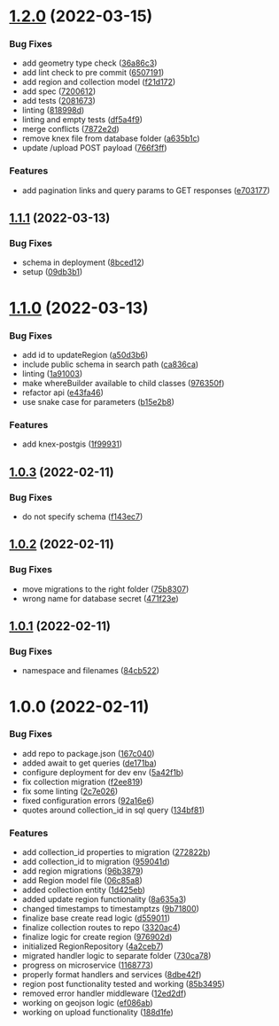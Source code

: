 # [1.2.0](https://github.com/Greenstand/treetracker-regions-api/compare/v1.1.1...v1.2.0) (2022-03-15)


### Bug Fixes

* add geometry type check ([36a86c3](https://github.com/Greenstand/treetracker-regions-api/commit/36a86c32130836ee8469c1e9f774396856e525da))
* add lint check to pre commit ([6507191](https://github.com/Greenstand/treetracker-regions-api/commit/650719143dbf47bf3cbaa54603d519d10e4f453a))
* add region and collection model ([f21d172](https://github.com/Greenstand/treetracker-regions-api/commit/f21d172098edb2526d01dbaadd532f6a53ec66dd))
* add spec ([7200612](https://github.com/Greenstand/treetracker-regions-api/commit/7200612c711770649a83c82d8f383072c2bdcc80))
* add tests ([2081673](https://github.com/Greenstand/treetracker-regions-api/commit/20816732877c19656bbfe1642ee524d875304a5f))
* linting ([818998d](https://github.com/Greenstand/treetracker-regions-api/commit/818998dd11e9afd065bdbee7eaebf255452cde83))
* linting and empty tests ([df5a4f9](https://github.com/Greenstand/treetracker-regions-api/commit/df5a4f907f11a037da4cf741af78ef519c1941a6))
* merge conflicts ([7872e2d](https://github.com/Greenstand/treetracker-regions-api/commit/7872e2d27b8c3bd0fa003bf9cb832dc5d50c14e0))
* remove knex file from database folder ([a635b1c](https://github.com/Greenstand/treetracker-regions-api/commit/a635b1c18070d229d2f4653e29b5ab316ac48c29))
* update /upload POST payload ([766f3ff](https://github.com/Greenstand/treetracker-regions-api/commit/766f3ff2748286cb25b94c1dcd0f4959cb5dd1b4))


### Features

* add pagination links and query params to GET responses ([e703177](https://github.com/Greenstand/treetracker-regions-api/commit/e703177e18e40ad43cddba792c784a6dee479bfa))

## [1.1.1](https://github.com/Greenstand/treetracker-regions-api/compare/v1.1.0...v1.1.1) (2022-03-13)

### Bug Fixes

- schema in deployment ([8bced12](https://github.com/Greenstand/treetracker-regions-api/commit/8bced12b988f9e610146278b3c95106b9c9e66f4))
- setup ([09db3b1](https://github.com/Greenstand/treetracker-regions-api/commit/09db3b1fcbb8cd6297e112bc15ab7c7f7f785e0b))

# [1.1.0](https://github.com/Greenstand/treetracker-regions-api/compare/v1.0.3...v1.1.0) (2022-03-13)

### Bug Fixes

- add id to updateRegion ([a50d3b6](https://github.com/Greenstand/treetracker-regions-api/commit/a50d3b68be76472881e5d73be2eb84b07ed54282))
- include public schema in search path ([ca836ca](https://github.com/Greenstand/treetracker-regions-api/commit/ca836cad128cf369809ba8e8f2422abcc889b8fd))
- linting ([1a91003](https://github.com/Greenstand/treetracker-regions-api/commit/1a910033d5662331724961ff64cc486649fc254a))
- make whereBuilder available to child classes ([976350f](https://github.com/Greenstand/treetracker-regions-api/commit/976350f5f9d5a2bfbd40f319b6c6b145d4579599))
- refactor api ([e43fa46](https://github.com/Greenstand/treetracker-regions-api/commit/e43fa4680a7a07d415bfbf117c7c531815d8af54))
- use snake case for parameters ([b15e2b8](https://github.com/Greenstand/treetracker-regions-api/commit/b15e2b8b23f6da0be1f842f9e83b39d9f94bce8f))

### Features

- add knex-postgis ([1f99931](https://github.com/Greenstand/treetracker-regions-api/commit/1f9993137ba3cb10e2c117672efce428cd4e96d4))

## [1.0.3](https://github.com/Greenstand/treetracker-regions-api/compare/v1.0.2...v1.0.3) (2022-02-11)

### Bug Fixes

- do not specify schema ([f143ec7](https://github.com/Greenstand/treetracker-regions-api/commit/f143ec7cc013ac1542f273bb987685ec898e2554))

## [1.0.2](https://github.com/Greenstand/treetracker-regions-api/compare/v1.0.1...v1.0.2) (2022-02-11)

### Bug Fixes

- move migrations to the right folder ([75b8307](https://github.com/Greenstand/treetracker-regions-api/commit/75b8307107194a79f08144b481209b4fd1ac5b3b))
- wrong name for database secret ([471f23e](https://github.com/Greenstand/treetracker-regions-api/commit/471f23e633926e1854474e406a40103f1f81a35b))

## [1.0.1](https://github.com/Greenstand/treetracker-regions-api/compare/v1.0.0...v1.0.1) (2022-02-11)

### Bug Fixes

- namespace and filenames ([84cb522](https://github.com/Greenstand/treetracker-regions-api/commit/84cb52209b495bb1db62bcc298ca4db99ed27072))

# 1.0.0 (2022-02-11)

### Bug Fixes

- add repo to package.json ([167c040](https://github.com/Greenstand/treetracker-regions-api/commit/167c04055ce5ed3eaa47fb0f9a286590e8ab8f11))
- added await to get queries ([de171ba](https://github.com/Greenstand/treetracker-regions-api/commit/de171baffd5c3e2846c02134252c64f9c4209abe))
- configure deployment for dev env ([5a42f1b](https://github.com/Greenstand/treetracker-regions-api/commit/5a42f1bec23cef595ce454e6f9865b86338cbbaa))
- fix collection migration ([f2ee819](https://github.com/Greenstand/treetracker-regions-api/commit/f2ee819014f8dadb3fcc18e1fcc2791ce6df02d6))
- fix some linting ([2c7e026](https://github.com/Greenstand/treetracker-regions-api/commit/2c7e0268889b2800690f7660a72eaabec70eeab7))
- fixed configuration errors ([92a16e6](https://github.com/Greenstand/treetracker-regions-api/commit/92a16e6f310e268d952fa43b9ab186f93cf2cc3d))
- quotes around collection_id in sql query ([134bf81](https://github.com/Greenstand/treetracker-regions-api/commit/134bf81fda31d6f163578a2d2316c71ea5501483))

### Features

- add collection_id properties to migration ([272822b](https://github.com/Greenstand/treetracker-regions-api/commit/272822b85d12945a4a7c83762cbd853d9c720e3c))
- add collection_id to migration ([959041d](https://github.com/Greenstand/treetracker-regions-api/commit/959041d459cfeb9946ac44890291026fb7ac400d))
- add region migrations ([96b3879](https://github.com/Greenstand/treetracker-regions-api/commit/96b3879ba13239f051c3776cc5bb8cf7819821b8))
- add Region model file ([06c85a8](https://github.com/Greenstand/treetracker-regions-api/commit/06c85a86b76cf2635f41ecf127f93aace75fb20b))
- added collection entity ([1d425eb](https://github.com/Greenstand/treetracker-regions-api/commit/1d425ebf90a93586916b5f86e5272e240033f589))
- added update region functionality ([8a635a3](https://github.com/Greenstand/treetracker-regions-api/commit/8a635a3b58c4d7ded16896b6d27bd6abd613f3d3))
- changed timestamps to timestamptzs ([9b71800](https://github.com/Greenstand/treetracker-regions-api/commit/9b718002d81c1aabbb6a31f513c04989fcebca41))
- finalize base create read logic ([d559011](https://github.com/Greenstand/treetracker-regions-api/commit/d55901130e98c0621151d52169213ab1fdeeb0c0))
- finalize collection routes to repo ([3320ac4](https://github.com/Greenstand/treetracker-regions-api/commit/3320ac40902207ef5a488f47aedeb0fdd18942e2))
- finalize logic for create region ([976902d](https://github.com/Greenstand/treetracker-regions-api/commit/976902d852c61305a6711046f6be26d445a7f815))
- initialized RegionRepository ([4a2ceb7](https://github.com/Greenstand/treetracker-regions-api/commit/4a2ceb712d6ff0ab8e37cf1810295ded9d5d2b6c))
- migrated handler logic to separate folder ([730ca78](https://github.com/Greenstand/treetracker-regions-api/commit/730ca789c4bc1ecc41240232f75d44ad7d16effb))
- progress on microservice ([1168773](https://github.com/Greenstand/treetracker-regions-api/commit/11687735b6f5ac001e97049220fd93849ba73ede))
- properly format handlers and services ([8dbe42f](https://github.com/Greenstand/treetracker-regions-api/commit/8dbe42f41a22c8a9d8ef1408ce58a10ecb3e15ca))
- region post functionality tested and working ([85b3495](https://github.com/Greenstand/treetracker-regions-api/commit/85b34955effe473e2e15e9d846582a942f00d895))
- removed error handler middleware ([12ed2df](https://github.com/Greenstand/treetracker-regions-api/commit/12ed2df2a11df602fd7cbdfe6b17c1d5e9760af7))
- working on geojson logic ([ef086ab](https://github.com/Greenstand/treetracker-regions-api/commit/ef086abd4de0258b361f559ff901d2a1a3dc224c))
- working on upload functionality ([188d1fe](https://github.com/Greenstand/treetracker-regions-api/commit/188d1fec9b61c10be888576cd4c35700b1e5ec1b))
